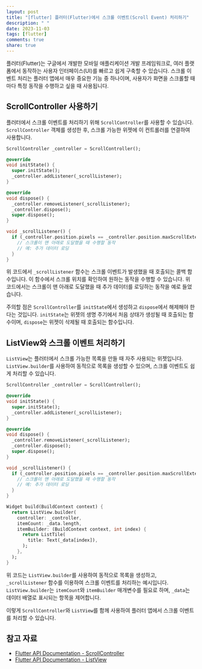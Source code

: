 ```yaml
---
layout: post
title: "[flutter] 플러터(Flutter)에서 스크롤 이벤트(Scroll Event) 처리하기"
description: " "
date: 2023-11-03
tags: [flutter]
comments: true
share: true
---
```


플러터(Flutter)는 구글에서 개발한 모바일 애플리케이션 개발 프레임워크로, 여러 플랫폼에서 동작하는 사용자 인터페이스(UI)를 빠르고 쉽게 구축할 수 있습니다. 스크롤 이벤트 처리는 플러터 앱에서 매우 중요한 기능 중 하나이며, 사용자가 화면을 스크롤할 때마다 특정 동작을 수행하고 싶을 때 사용됩니다.

## ScrollController 사용하기

플러터에서 스크롤 이벤트를 처리하기 위해 `ScrollController`를 사용할 수 있습니다. `ScrollController` 객체를 생성한 후, 스크롤 가능한 위젯에 이 컨트롤러를 연결하여 사용합니다.

```dart
ScrollController _controller = ScrollController();

@override
void initState() {
  super.initState();
  _controller.addListener(_scrollListener);
}

@override
void dispose() {
  _controller.removeListener(_scrollListener);
  _controller.dispose();
  super.dispose();
}

void _scrollListener() {
  if (_controller.position.pixels == _controller.position.maxScrollExtent) {
    // 스크롤이 맨 아래로 도달했을 때 수행할 동작
    // 예: 추가 데이터 로딩
  }
}
```

위 코드에서 `_scrollListener` 함수는 스크롤 이벤트가 발생했을 때 호출되는 콜백 함수입니다. 이 함수에서 스크롤 위치를 확인하여 원하는 동작을 수행할 수 있습니다. 위 코드에서는 스크롤이 맨 아래로 도달했을 때 추가 데이터를 로딩하는 동작을 예로 들었습니다.

주의할 점은 `ScrollController`를 `initState`에서 생성하고 `dispose`에서 해제해야 한다는 것입니다. `initState`는 위젯의 생명 주기에서 처음 상태가 생성될 때 호출되는 함수이며, `dispose`는 위젯이 삭제될 때 호출되는 함수입니다.

## ListView와 스크롤 이벤트 처리하기

`ListView`는 플러터에서 스크롤 가능한 목록을 만들 때 자주 사용되는 위젯입니다. `ListView.builder`를 사용하여 동적으로 목록을 생성할 수 있으며, 스크롤 이벤트도 쉽게 처리할 수 있습니다.

```dart
ScrollController _controller = ScrollController();

@override
void initState() {
  super.initState();
  _controller.addListener(_scrollListener);
}

@override
void dispose() {
  _controller.removeListener(_scrollListener);
  _controller.dispose();
  super.dispose();
}

void _scrollListener() {
  if (_controller.position.pixels == _controller.position.maxScrollExtent) {
    // 스크롤이 맨 아래로 도달했을 때 수행할 동작
    // 예: 추가 데이터 로딩
  }
}

Widget build(BuildContext context) {
  return ListView.builder(
    controller: _controller,
    itemCount: _data.length,
    itemBuilder: (BuildContext context, int index) {
      return ListTile(
        title: Text(_data[index]),
      );
    },
  );
}
```

위 코드는 `ListView.builder`를 사용하여 동적으로 목록을 생성하고, `_scrollListener` 함수를 이용하여 스크롤 이벤트를 처리하는 예시입니다. `ListView.builder`는 `itemCount`와 `itemBuilder` 매개변수를 필요로 하며, `_data`는 데이터 배열로 표시되는 항목을 제어합니다.

이렇게 `ScrollController`와 `ListView`를 함께 사용하여 플러터 앱에서 스크롤 이벤트를 처리할 수 있습니다.

## 참고 자료

- [Flutter API Documentation - ScrollController](https://api.flutter.dev/flutter/widgets/ScrollController-class.html)
- [Flutter API Documentation - ListView](https://api.flutter.dev/flutter/widgets/ListView-class.html)